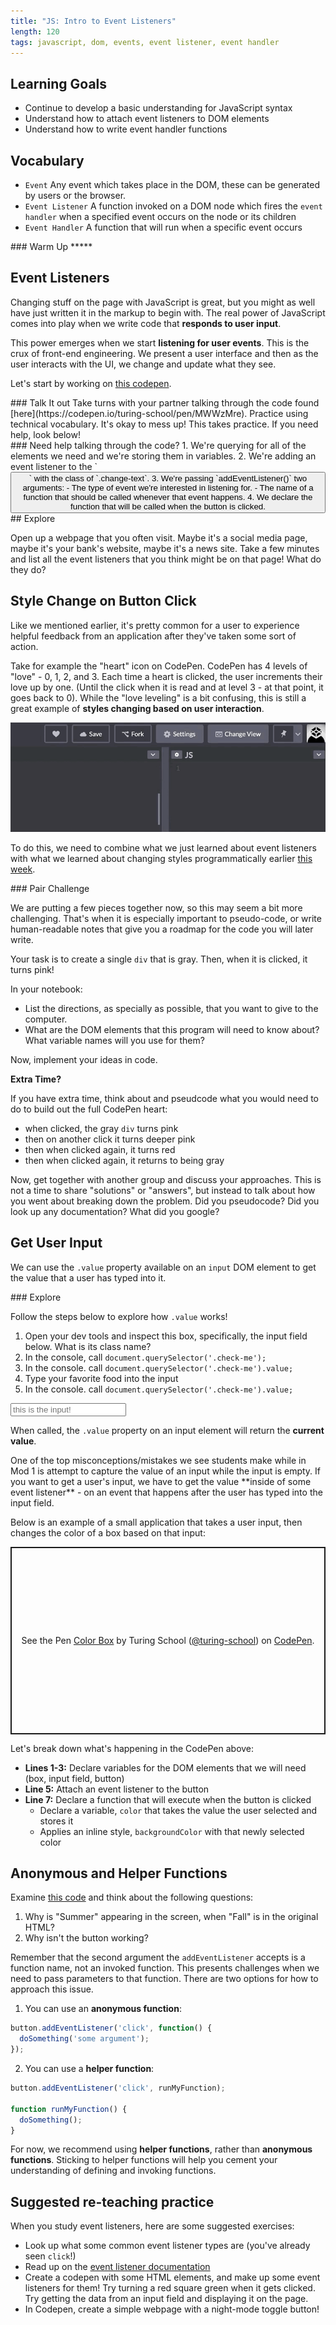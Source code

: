 ```yaml
---
title: "JS: Intro to Event Listeners"
length: 120
tags: javascript, dom, events, event listener, event handler
---
```


## Learning Goals

* Continue to develop a basic understanding for JavaScript syntax
* Understand how to attach event listeners to DOM elements
* Understand how to write event handler functions

## Vocabulary

- `Event` Any event which takes place in the DOM, these can be generated by users or the browser.
- `Event Listener` A function invoked on a DOM node which fires the `event handler` when a specified event occurs on the node or its children
- `Event Handler` A function that will run when a specific event occurs

<section class="call-to-action">
### Warm Up
*****
</section>

## Event Listeners

Changing stuff on the page with JavaScript is great, but you might as well have just written it in the markup to begin with. The real power of JavaScript comes into play when we write code that **responds to user input**.

This power emerges when we start **listening for user events**. This is the crux of front-end engineering. We present a user interface and then as the user interacts with the UI, we change and update what they see.

Let's start by working on [this codepen](https://codepen.io/kaylaewood/pen/OJRREYN).

<section class="call-to-action">
### Talk It out
Take turns with your partner talking through the code found [here](https://codepen.io/turing-school/pen/MWWzMre). Practice using technical vocabulary. It's okay to mess up! This takes practice. If you need help, look below!
</section>

<section class="answer">
### Need help talking through the code?
1. We're querying for all of the elements we need and we're storing them in variables.
2. We're adding an event listener to the `<button>` with the class of `.change-text`.
3. We're passing `addEventListener()` two arguments:
  - The type of event we're interested in listening for.
  - The name of a function that should be called whenever that event happens.
4. We declare the function that will be called when the button is clicked.
</section>

<section class="call-to-action">
## Explore

Open up a webpage that you often visit. Maybe it's a social media page, maybe it's your bank's website, maybe it's a news site. Take a few minutes and list all the event listeners that you think might be on that page! What do they do?

</section>

## Style Change on Button Click

Like we mentioned earlier, it's pretty common for a user to experience helpful feedback from an application after they've taken some sort of action.

Take for example the "heart" icon on CodePen. CodePen has 4 levels of "love" - 0, 1, 2, and 3. Each time a heart is clicked, the user increments their love up by one. (Until the click when it is read and at level 3 - at that point, it goes back to 0). While the "love leveling" is a bit confusing, this is still a great example of **styles changing based on user interaction**.

<img class="medium" src="./assets/images/dom-manipulation-1/codepen-heart-click.gif">

To do this, we need to combine what we just learned about event listeners with what we learned about changing styles programmatically earlier [this week](https://frontend.turing.io/lessons/module-1/js-intro-to-the-dom.html).

<section class="call-to-action">
### Pair Challenge

We are putting a few pieces together now, so this may seem a bit more challenging. That's when it is especially important to pseudo-code, or write human-readable notes that give you a roadmap for the code you will later write.

Your task is to create a single `div` that is gray. Then, when it is clicked, it turns pink!

In your notebook:
* List the directions, as specially as possible, that you want to give to the computer.
* What are the DOM elements that this program will need to know about? What variable names will you use for them?

Now, implement your ideas in code.

**Extra Time?**

If you have extra time, think about and pseudcode what you would need to do to build out the full CodePen heart:   
- when clicked, the gray `div` turns pink
- then on another click it turns deeper pink
- then when clicked again, it turns red
- then when clicked again, it returns to being gray
</section>

Now, get together with another group and discuss your approaches. This is not a time to share "solutions" or "answers", but instead to talk about how you went about breaking down the problem. Did you pseudocode? Did you look up any documentation? What did you google?

## Get User Input

We can use the `.value` property available on an `input` DOM element to get the value that a user has typed into it.

<section class="call-to-action">
### Explore

Follow the steps below to explore how `.value` works!
1. Open your dev tools and inspect this box, specifically, the input field below. What is its class name?
2. In the console, call `document.querySelector('.check-me');`
3. In the console. call `document.querySelector('.check-me').value;`
4. Type your favorite food into the input
5. In the console. call `document.querySelector('.check-me').value;`

<input type="text" class="check-me" placeholder="this is the input!">

</section>

When called, the `.value` property on an input element will return the **current value**.

<section class="note">
One of the top misconceptions/mistakes we see students make while in Mod 1 is attempt to capture the value of an input while the input is empty. If you want to get a user's input, we have to get the value **inside of some event listener** - on an event that happens after the user has typed into the input field.
</section>

Below is an example of a small application that takes a user input, then changes the color of a box based on that input:

<p class="codepen" data-height="300" data-theme-id="37918" data-default-tab="html,result" data-user="turing-school" data-slug-hash="bGGeKVa" style="height: 300px; box-sizing: border-box; display: flex; align-items: center; justify-content: center; border: 2px solid; margin: 1em 0; padding: 1em;" data-pen-title="Color Box">
  <span>See the Pen <a href="https://codepen.io/turing-school/pen/bGGeKVa">
  Color Box</a> by Turing School (<a href="https://codepen.io/turing-school">@turing-school</a>)
  on <a href="https://codepen.io">CodePen</a>.</span>
</p>
<script async src="https://static.codepen.io/assets/embed/ei.js"></script>

Let's break down what's happening in the CodePen above:
- **Lines 1-3:** Declare variables for the DOM elements that we will need (box, input field, button)
- **Line 5:** Attach an event listener to the button
- **Line 7:** Declare a function that will execute when the button is clicked
  - Declare a variable, `color` that takes the value the user selected and stores it
  - Applies an inline style, `backgroundColor` with that newly selected color

## Anonymous and Helper Functions
Examine [this code](https://codepen.io/kaylaewood/pen/eYddjBL) and think about the following questions:
1. Why is "Summer" appearing in the screen, when "Fall" is in the original HTML?
2. Why isn't the button working?

Remember that the second argument the `addEventListener` accepts is a function name, not an invoked function. This presents challenges when we need to pass parameters to that function. There are two options for how to approach this issue.

1. You can use an **anonymous function**:
```js
button.addEventListener('click', function() {
  doSomething('some argument');
});
```

2. You can use a **helper function**:

```js
button.addEventListener('click', runMyFunction);

function runMyFunction() {
  doSomething();
}
```

For now, we recommend using **helper functions**, rather than **anonymous functions**. Sticking to helper functions will help you cement your understanding of defining and invoking functions.

## Suggested re-teaching practice

When you study event listeners, here are some suggested exercises:

- Look up what some common event listener types are (you've already seen `click`!)
- Read up on the [event listener documentation](https://developer.mozilla.org/en-US/docs/Web/API/EventTarget/addEventListener)
- Create a codepen with some HTML elements, and make up some event listeners for them! Try turning a red square green when it gets clicked. Try getting the data from an input field and displaying it on the page.
- In Codepen, create a simple webpage with a night-mode toggle button!
